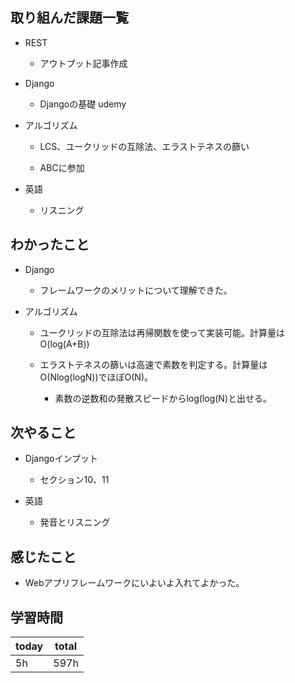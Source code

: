 

## 取り組んだ課題一覧

- REST

   - アウトプット記事作成

- Django

   - Djangoの基礎 udemy

- アルゴリズム

   - LCS、ユークリッドの互除法、エラストテネスの篩い

   - ABCに参加

- 英語

   - リスニング

## わかったこと

- Django

   - フレームワークのメリットについて理解できた。

- アルゴリズム

   - ユークリッドの互除法は再帰関数を使って実装可能。計算量はO(log(A+B))

   - エラストテネスの篩いは高速で素数を判定する。計算量はO(Nlog(logN))でほぼO(N)。

      - 素数の逆数和の発散スピードからlog(log(N)と出せる。

## 次やること

- Djangoインプット

   - セクション10、11

- 英語

   - 発音とリスニング

## 感じたこと

- Webアプリフレームワークにいよいよ入れてよかった。

## 学習時間

| today | total | 
|---|---|
| 5h | 597h | 


